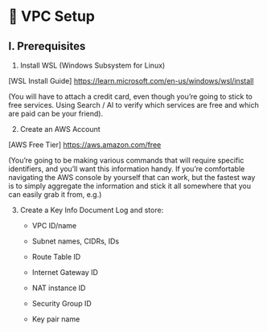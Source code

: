 # 🔧 VPC Setup

## I. Prerequisites

1. Install WSL (Windows Subsystem for Linux)

[WSL Install Guide] https://learn.microsoft.com/en-us/windows/wsl/install

(You will have to attach a credit card, even though you’re going to stick to free services. Using Search / AI to verify which services are free and which are paid can be your friend).

2. Create an AWS Account 

[AWS Free Tier] https://aws.amazon.com/free

(You’re going to be making various commands that will require specific identifiers, and you’ll want this information handy. If you’re comfortable navigating the AWS console by yourself that can work, but the fastest way is to simply aggregate the information and stick it all somewhere that you can easily grab it from, e.g.)

3. Create a Key Info Document
Log and store:

    - VPC ID/name

    - Subnet names, CIDRs, IDs

    - Route Table ID

    - Internet Gateway ID

    - NAT instance ID

    - Security Group ID

    - Key pair name

